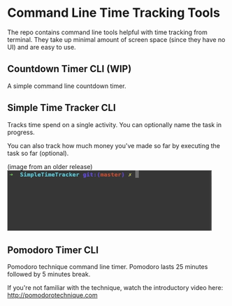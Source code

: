 
Command Line Time Tracking Tools
================================

The repo contains command line tools helpful with time tracking from terminal. They take up minimal amount of screen space (since they have no UI) and are easy to use. 


Countdown Timer CLI (WIP)
-------------------------

A simple command line countdown timer. 


Simple Time Tracker CLI
-----------------------

Tracks time spend on a single activity. You can optionally name the task in progress. 

You can also track how much money you've made so far by executing the task so far (optional). 

(image from an older release)
![time tracker gif](gifs/simpleTimeTracker.gif)

Pomodoro Timer CLI
------------------

Pomodoro technique command line timer. Pomodoro lasts 25 minutes followed by 5 minutes break. 

If you're not familiar with the technique, watch the introductory video here: http://pomodorotechnique.com

